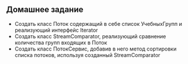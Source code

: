 ## Домашнее задание
* Создать класс Поток содержащий в себе список УчебныхГрупп и
реализующий интерфейс Iterator
* Создать класс StreamComparator, реализующий сравнение количества групп
входящих в Поток
* Создать класс ПотокСервис, добавив в него метод сортировки списка
потоков, используя созданный StreamComparator